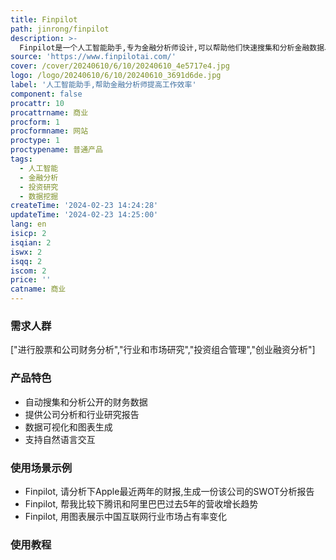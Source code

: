 ```yaml
---
title: Finpilot
path: jinrong/finpilot
description: >-
  Finpilot是一个人工智能助手,专为金融分析师设计,可以帮助他们快速搜集和分析金融数据、编写报告以及进行数据可视化,大大提高工作效率。它可以自动化搜集和分析公开的财务数据,节省大量手动工作时间,同时提供可验证的信息来源,保证研究质量。用户只需与Finpilot聊天即可获得直接的答复和可靠的洞见,从而简化金融分析工作流程。
source: 'https://www.finpilotai.com/'
cover: /cover/20240610/6/10/20240610_4e5717e4.jpg
logo: /logo/20240610/6/10/20240610_3691d6de.jpg
label: '人工智能助手,帮助金融分析师提高工作效率'
component: false
procattr: 10
procattrname: 商业
procform: 1
procformname: 网站
proctype: 1
proctypename: 普通产品
tags:
  - 人工智能
  - 金融分析
  - 投资研究
  - 数据挖掘
createTime: '2024-02-23 14:24:28'
updateTime: '2024-02-23 14:25:00'
lang: en
isicp: 2
isqian: 2
iswx: 2
isqq: 2
iscom: 2
price: ''
catname: 商业
---
```




### 需求人群
["进行股票和公司财务分析","行业和市场研究","投资组合管理","创业融资分析"]

### 产品特色
* 自动搜集和分析公开的财务数据
* 提供公司分析和行业研究报告
* 数据可视化和图表生成
* 支持自然语言交互

### 使用场景示例
* Finpilot, 请分析下Apple最近两年的财报,生成一份该公司的SWOT分析报告
* Finpilot, 帮我比较下腾讯和阿里巴巴过去5年的营收增长趋势
* Finpilot, 用图表展示中国互联网行业市场占有率变化

### 使用教程


  
